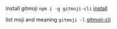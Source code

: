 
install gitmoji
` npm i -g gitmoji-cli `
[install](https://github.com/carloscuesta/gitmoji/)

list moji and meaning
` gitmoji -l `
[gitmoji-cli](https://github.com/carloscuesta/gitmoji-cli)

